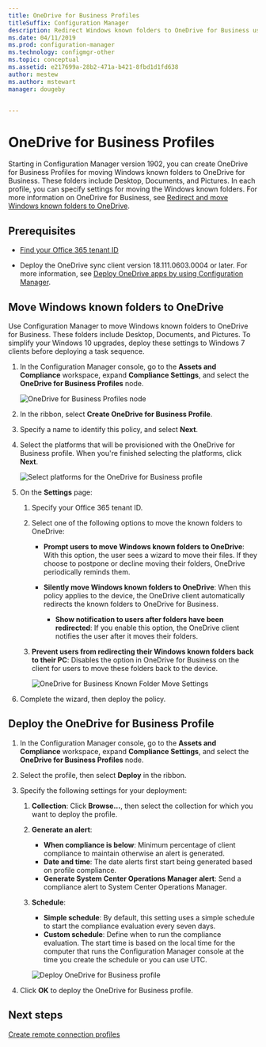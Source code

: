 ```yaml
---
title: OneDrive for Business Profiles
titleSuffix: Configuration Manager
description: Redirect Windows known folders to OneDrive for Business using a OneDrive for Business profile in Configuration Manager.
ms.date: 04/11/2019
ms.prod: configuration-manager
ms.technology: configmgr-other
ms.topic: conceptual
ms.assetid: e217699a-28b2-471a-b421-8fbd1d1fd638
author: mestew
ms.author: mstewart
manager: dougeby


---
```


# OneDrive for Business Profiles

Starting in Configuration Manager version 1902, you can create OneDrive for Business Profiles for moving Windows known folders to OneDrive for Business. These folders include Desktop, Documents, and Pictures. In each profile, you can specify settings for moving the Windows known folders. For more information on OneDrive for Business, see [Redirect and move Windows known folders to OneDrive](https://docs.microsoft.com/onedrive/redirect-known-folders). <!--3556021-->

## Prerequisites

- [Find your Office 365 tenant ID](https://docs.microsoft.com/onedrive/find-your-office-365-tenant-id)  

- Deploy the OneDrive sync client version 18.111.0603.0004 or later. For more information, see [Deploy OneDrive apps by using Configuration Manager](https://docs.microsoft.com/onedrive/deploy-on-windows).  

## <a name="bkmk_odfb"></a> Move Windows known folders to OneDrive
<!--3556021-->
Use Configuration Manager to move Windows known folders to OneDrive for Business. These folders include Desktop, Documents, and Pictures. To simplify your Windows 10 upgrades, deploy these settings to Windows 7 clients before deploying a task sequence. 

1. In the Configuration Manager console, go to the **Assets and Compliance** workspace, expand **Compliance Settings**, and select the **OneDrive for Business Profiles** node.  

   ![OneDrive for Business Profiles node](media/onedrive-for-business-profiles-node.png)
2. In the ribbon, select **Create OneDrive for Business Profile**.  

3. Specify a name to identify this policy, and select **Next**.  

4. Select the platforms that will be provisioned with the OneDrive for Business profile. When you're finished selecting the platforms, click **Next**.

    ![Select platforms for the OneDrive for Business profile](media/onedrive-for-business-profile-select-platforms.png) 

5. On the **Settings** page:

    1. Specify your Office 365 tenant ID.  

    2. Select one of the following options to move the known folders to OneDrive:  

        - **Prompt users to move Windows known folders to OneDrive**: With this option, the user sees a wizard to move their files. If they choose to postpone or decline moving their folders, OneDrive periodically reminds them.  

        - **Silently move Windows known folders to OneDrive**: When this policy applies to the device, the OneDrive client automatically redirects the known folders to OneDrive for Business.  

            - **Show notification to users after folders have been redirected**: If you enable this option, the OneDrive client notifies the user after it moves their folders.  

    3. **Prevent users from redirecting their Windows known folders back to their PC**: Disables the option in OneDrive for Business on the client for users to move these folders back to the device.  

       ![OneDrive for Business Known Folder Move Settings](media/onedrive-for-business-profile-move-folder-settings.png)

6. Complete the wizard, then deploy the policy.  


## Deploy the OneDrive for Business Profile

1. In the Configuration Manager console, go to the **Assets and Compliance** workspace, expand **Compliance Settings**, and select the **OneDrive for Business Profiles** node.  


2. Select the profile, then select **Deploy** in the ribbon.

3. Specify the following settings for your deployment:

   1. **Collection**: Click **Browse...**, then select the collection for which you want to deploy the profile.  
   1. **Generate an alert**:

      - **When compliance is below**: Minimum percentage of client compliance to maintain otherwise an alert is generated.
      -  **Date and time**: The date alerts first start being generated based on profile compliance.
      - **Generate System Center Operations Manager alert**: Send a compliance alert to System Center Operations Manager.
   1. **Schedule**:

      - **Simple schedule**: By default, this setting uses a simple schedule to start the compliance evaluation every seven days.
      - **Custom schedule**: Define when to run the compliance evaluation. The start time is based on the local time for the computer that runs the Configuration Manager console at the time you create the schedule or you can use UTC.
 
      ![Deploy OneDrive for Business profile](media/onedrive-for-business-deploy-profile.png)

4. Click **OK** to deploy the OneDrive for Business profile.


## Next steps

[Create remote connection profiles](/sccm/compliance/deploy-use/create-remote-connection-profiles)

